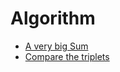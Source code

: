 # Algorithm

* [A very big Sum](https://www.hackerrank.com/challenges/a-very-big-sum/problem)
* [Compare the triplets](https://www.hackerranlink.com/challenges/compare-the-triplets/problem)
